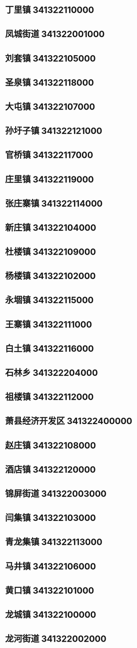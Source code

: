 # 丁里镇 341322110000
# 凤城街道 341322001000
# 刘套镇 341322105000
# 圣泉镇 341322118000
# 大屯镇 341322107000
# 孙圩子镇 341322121000
# 官桥镇 341322117000
# 庄里镇 341322119000
# 张庄寨镇 341322114000
# 新庄镇 341322104000
# 杜楼镇 341322109000
# 杨楼镇 341322102000
# 永堌镇 341322115000
# 王寨镇 341322111000
# 白土镇 341322116000
# 石林乡 341322204000
# 祖楼镇 341322112000
# 萧县经济开发区 341322400000
# 赵庄镇 341322108000
# 酒店镇 341322120000
# 锦屏街道 341322003000
# 闫集镇 341322103000
# 青龙集镇 341322113000
# 马井镇 341322106000
# 黄口镇 341322101000
# 龙城镇 341322100000
# 龙河街道 341322002000
